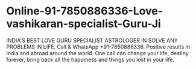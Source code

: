 # Online-91-7850886336-Love-vashikaran-specialist-Guru-Ji
INDIA'S BEST LOVE GURU SPECIALIST ASTROLOGER IN SOLVE ANY PROBLEMS IN LIFE. Call &amp; WhatsApp +91-7850886336. Positive results in India and abroad around the world. One call can change your life, destiny forever, bring back all the happiness and things you lost in your life.
